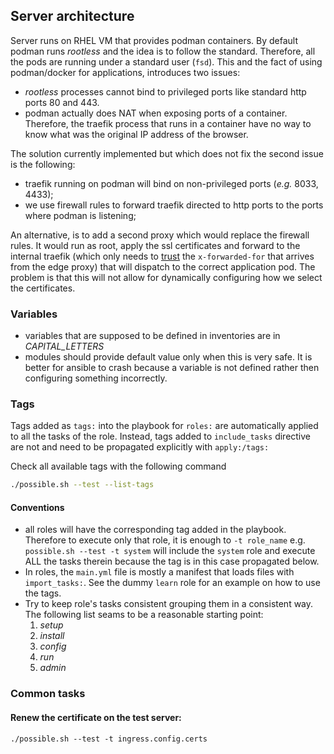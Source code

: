 ## Server architecture
Server runs on RHEL VM that provides podman containers. By default podman
runs _rootless_ and the idea is to follow the standard. Therefore, all the pods are running under a standard user (`fsd`).
This and the fact of using podman/docker for applications, introduces two issues:

 - _rootless_ processes cannot bind to privileged ports like standard http ports 80 and 443.
 - podman actually does NAT when exposing ports of a container. Therefore, the traefik process that runs in a container have no way to know what was the original IP address of the browser.

The solution currently implemented but which does not fix the second issue is the following:

 - traefik running on podman will bind on non-privileged ports (_e.g._ 8033, 4433);
 - we use firewall rules to forward traefik directed to http ports to the ports where podman is listening;

An alternative, is to add a second proxy which would replace the firewall rules. It would run as root, apply the ssl certificates and forward to the internal traefik (which only needs to [trust](https://doc.traefik.io/traefik/routing/entrypoints/#forwarded-headers) the `x-forwarded-for` that arrives from the edge proxy) that will dispatch to the correct application pod. The problem is that this will not allow for dynamically configuring how we select the certificates.


### Variables
  * variables that are supposed to be defined in inventories are in *CAPITAL_LETTERS*
  * modules should provide default value only when this is very safe. It is better for ansible to crash because a variable is not defined rather then configuring something incorrectly.

### Tags

Tags added as `tags:` into the playbook for `roles:` are automatically applied
to all the tasks of the role. Instead, tags added to `include_tasks` directive
are not and need to be propagated explicitly with `apply:/tags:`

Check all available tags with the following command

```bash
./possible.sh --test --list-tags
```

#### Conventions

 * all roles will have the corresponding tag added in the playbook. Therefore
 	to execute only that role, it is enough to `-t role_name` e.g. `possible.sh --test -t system` will include the `system` role and execute ALL the tasks
 	therein because the tag is in this case propagated below.
 * In roles, the `main.yml` file is mostly a manifest that loads files with `import_tasks:`. See the dummy `learn` role for an example on how to use the tags.
 * Try to keep role's tasks consistent grouping them in a consistent way. The following list seams to be a reasonable starting point:
   1. _setup_
   2. _install_
   3. _config_
   4. _run_
   5. _admin_

### Common tasks
#### Renew the certificate on the test server:
```
./possible.sh --test -t ingress.config.certs
```
